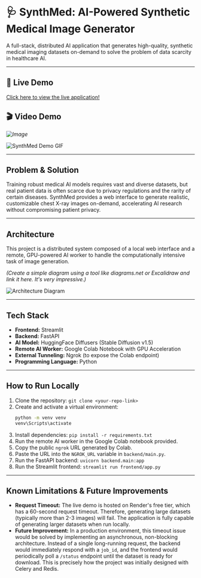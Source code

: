 # 🩺 SynthMed: AI-Powered Synthetic Medical Image Generator

A full-stack, distributed AI application that generates high-quality, synthetic medical imaging datasets on-demand to solve the problem of data scarcity in healthcare AI.

---

## 🚀 Live Demo
[Click here to view the live application!](https://synthmed-ai-data-generator.onrender.com)

## 🎬 Video Demo
*![Image](https://github.com/user-attachments/assets/b34acac3-0293-4e6b-85af-77a4d424eb2d)*

![SynthMed Demo GIF](link_to_your_gif_goes_here.gif)

---

## Problem & Solution
Training robust medical AI models requires vast and diverse datasets, but real patient data is often scarce due to privacy regulations and the rarity of certain diseases. SynthMed provides a web interface to generate realistic, customizable chest X-ray images on-demand, accelerating AI research without compromising patient privacy.

---

## Architecture
This project is a distributed system composed of a local web interface and a remote, GPU-powered AI worker to handle the computationally intensive task of image generation.

*(Create a simple diagram using a tool like diagrams.net or Excalidraw and link it here. It's very impressive.)*

![Architecture Diagram](link_to_your_diagram.png)

---

## Tech Stack
*   **Frontend:** Streamlit
*   **Backend:** FastAPI
*   **AI Model:** HuggingFace Diffusers (Stable Diffusion v1.5)
*   **Remote AI Worker:** Google Colab Notebook with GPU Acceleration
*   **External Tunneling:** Ngrok (to expose the Colab endpoint)
*   **Programming Language:** Python

---

## How to Run Locally
1.  Clone the repository: `git clone <your-repo-link>`
2.  Create and activate a virtual environment:
    ```bash
    python -m venv venv
    venv\Scripts\activate
    ```
3.  Install dependencies: `pip install -r requirements.txt`
4.  Run the remote AI worker in the Google Colab notebook provided.
5.  Copy the public `ngrok` URL generated by Colab.
6.  Paste the URL into the `NGROK_URL` variable in `backend/main.py`.
7.  Run the FastAPI backend: `uvicorn backend.main:app`
8.  Run the Streamlit frontend: `streamlit run frontend/app.py`

---
## Known Limitations & Future Improvements

*   **Request Timeout:** The live demo is hosted on Render's free tier, which has a 60-second request timeout. Therefore, generating large datasets (typically more than 2-3 images) will fail. The application is fully capable of generating larger datasets when run locally.
*   **Future Improvement:** In a production environment, this timeout issue would be solved by implementing an asynchronous, non-blocking architecture. Instead of a single long-running request, the backend would immediately respond with a `job_id`, and the frontend would periodically poll a `/status` endpoint until the dataset is ready for download. This is precisely how the project was initially designed with Celery and Redis.
